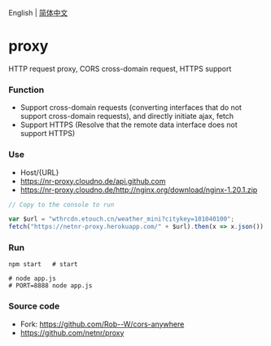 English | [简体中文](README_zh-CN.md)

# proxy
HTTP request proxy, CORS cross-domain request, HTTPS support

### Function
- Support cross-domain requests (converting interfaces that do not support cross-domain requests), and directly initiate ajax, fetch
- Support HTTPS (Resolve that the remote data interface does not support HTTPS)

### Use
- Host/{URL}
- <https://nr-proxy.cloudno.de/api.github.com>
- <https://nr-proxy.cloudno.de/http://nginx.org/download/nginx-1.20.1.zip>

```js
// Copy to the console to run

var $url = "wthrcdn.etouch.cn/weather_mini?citykey=101040100";
fetch("https://netnr-proxy.herokuapp.com/" + $url).then(x => x.json()).then(console.log)
```

### Run
```
npm start   # start

# node app.js
# PORT=8888 node app.js
```

### Source code
- Fork: <https://github.com/Rob--W/cors-anywhere>
- <https://github.com/netnr/proxy>